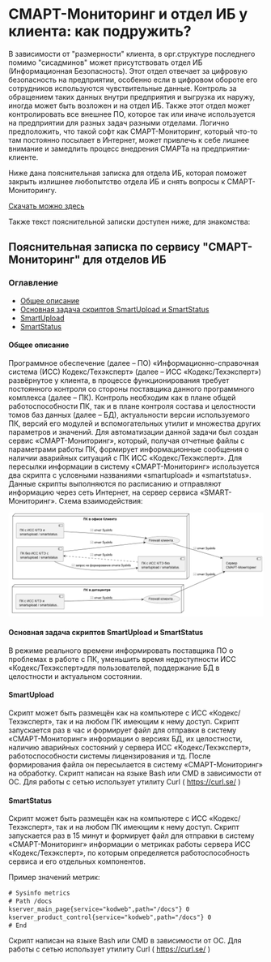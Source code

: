 # СМАРТ-Мониторинг и отдел ИБ у клиента: как подружить?

В зависимости от "размерности" клиента, в орг.структуре последнего помимо "сисадминов" может присутствовать отдел ИБ 
(Информационная Безопасность).
Этот отдел отвечает за цифровую безопасность на предприятии, особенно если в цифровом обороте его сотрудников используются
чувствительные данные. Контроль за обращением таких данных внутри предприятия и выгрузка их наружу, иногда может быть 
возложен и на отдел ИБ.
Также этот отдел может контролировать все внешнее ПО, которое так или иначе используется на предприятии для разных задач
разными отделами.
Логично предположить, что такой софт как СМАРТ-Мониторинг, который что-то там постоянно посылает в Интернет, может привлечь
к себе лишнее внимание и замедлить процесс внедрения СМАРТа на предприятии-клиенте.

Ниже дана пояснительная записка для отдела ИБ, которая поможет закрыть излишнее любопытство отдела ИБ и снять вопросы к
СМАРТ-Мониторингу.

[Скачать можно здесь](https://disk.yandex.ru/i/dHJfoHoG59UU9Q)

Также текст пояснительной записки доступен ниже, для знакомства:

## Пояснительная записка по сервису "СМАРТ-Мониторинг" для отделов ИБ

### Оглавление

- [Общее описание](/docs/090-smartupload-smartstatus-client-cybersecurity.md#общее-описание)
- [Основная задача скриптов SmartUpload и SmartStatus](/docs/090-smartupload-smartstatus-client-cybersecurity.md#основная-задача-скриптов-smartupload-и-smartstatus)
- [SmartUpload](/docs/090-smartupload-smartstatus-client-cybersecurity.md#smartupload)
- [SmartStatus](/docs/090-smartupload-smartstatus-client-cybersecurity.md#smartstatus)


#### Общее описание

Программное обеспечение (далее – ПО) «Информационно-справочная система (ИСС) Кодекс/Техэксперт» (далее – ИСС «Кодекс/Техэксперт») 
развёрнутое у клиента, в процессе функционирования требует постоянного контроля со стороны поставщика данного программного 
комплекса (далее – ПК). Контроль необходим как в плане общей работоспособности ПК, так и в плане контроля состава и 
целостности томов баз данных (далее – БД), актуальности версии используемого ПК, версий его модулей и вспомогательных утилит 
и множества других параметров и значений. Для автоматизации данной задачи был создан сервис «СМАРТ-Мониторинг», который, 
получая отчетные файлы с параметрами работы ПК, формирует информационные сообщения о наличии аварийных ситуаций с ПК ИСС 
«Кодекс/Техэксперт». Для пересылки информации в систему «СМАРТ-Мониторинг» используется два скрипта с условными названиями 
«smartupload» и «smartstatus». Данные скрипты выполняются по расписанию и отправляют информацию через сеть Интернет, на 
сервер сервиса «SMART-Мониторинг». Схема взаимодействия:

![Схема взаимодействия](/docs/img/plantuml/firstDiagram.png)

#### Основная задача скриптов SmartUpload и SmartStatus

В режиме реального времени информировать поставщика ПО о проблемах в работе с ПК, уменьшить время недоступности 
ИСС «Кодекс/Техэксперт»для пользователей, поддержание БД в целостности и актуальном состоянии.

#### SmartUpload

Скрипт может быть размещён как на компьютере с ИСС «Кодекс/Техэксперт», так и на любом ПК имеющим к нему доступ. 
Скрипт запускается раз в час и формирует файл для отправки в систему «СМАРТ-Мониторинг» информации о версиях БД, 
их целостности, наличию аварийных состояний у сервера ИСС «Кодекс/Техэксперт», работоспособности системы 
лицензирования и тд. 
После формирования файла он пересылается в систему «СМАРТ-Мониторинг» на обработку. 
Скрипт написан на языке Bash или CMD в зависимости от ОС. Для работы с сетью использует утилиту Curl ( https://curl.se/ )

#### SmartStatus

Скрипт может быть размещён как на компьютере с ИСС «Кодекс/Техэксперт», так и на любом ПК имеющим к нему доступ. 
Скрипт запускается раз в 15 минут и формирует файл для отправки в систему «СМАРТ-Мониторинг» информации о метриках 
работы сервера ИСС «Кодекс/Техэксперт», по которым определяется работоспособность сервиса и его отдельных компонентов.

Пример значений метрик:
```
# Sysinfo metrics
# Path /docs
kserver_main_page{service="kodweb",path="/docs"} 0
kserver_product_control{service="kodweb",path="/docs"} 0
# End
```
Скрипт написан на языке Bash или CMD в зависимости от ОС. Для работы с сетью использует утилиту Curl ( https://curl.se/ )

